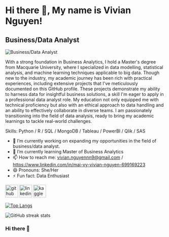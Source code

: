 # Hi there 👋, My name is Vivian Nguyen!
## Business/Data Analyst
![Business/Data Analyst](https://media.licdn.com/dms/image/D5616AQHaq-Au3C_8VA/profile-displaybackgroundimage-shrink_350_1400/0/1700099299461?e=1706140800&v=beta&t=Kh09A7hoI_yzPIstxZfwe77t2Dj3St3eURM-kTqLaXY)

With a strong foundation in Business Analytics, I hold a Master's degree from Macquarie University, where I specialized in data modelling, statistical analysis, and machine learning techniques applicable to big data. Though new to the industry, my academic journey has been rich with practical experiences, including extensive projects that I've meticulously documented on this GitHub profile. These projects demonstrate my ability to harness data for insightful business solutions, a skill I'm eager to apply in a professional data analyst role. My education not only equipped me with technical proficiency but also with an ethical approach to data handling and an ability to effectively collaborate in diverse teams. I am passionately transitioning into the field of data analysis, ready to bring my academic learnings to tackle real-world challenges.

Skills: Python / R / SQL / MongoDB / Tableau / PowerBI / Qlik / SAS

- 🔭 I’m currently working on expanding my opportunities in the field of business/data analyst. 
- 🌱 I’m currently learning Master of Business Analytics 
- 📫 How to reach me: vivian.nguyennn9@gmail.com /  https://www.linkedin.com/in/mai-vy-vivian-nguyen-699169223  
- 😄 Pronouns: She/Her 
- ⚡ Fun fact: Data Enthusiast 


[<img src='https://cdn.jsdelivr.net/npm/simple-icons@3.0.1/icons/github.svg' alt='github' height='40'>](https://github.com/VivianNg9)  [<img src='https://cdn.jsdelivr.net/npm/simple-icons@3.0.1/icons/linkedin.svg' alt='linkedin' height='40'>](https://www.linkedin.com/in/https://www.linkedin.com/in/mai-vy-vivian-nguyen-699169223//)  [<img src='https://cdn.jsdelivr.net/npm/simple-icons@3.0.1/icons/kaggle.svg' alt='kaggle' height='40'>](https://www.kaggle.com/maivynguyen)  

[![Top Langs](https://github-readme-stats.vercel.app/api/top-langs/?username=VivianNg9)](https://github.com/anuraghazra/github-readme-stats)

![GitHub streak stats](https://streak-stats.demolab.com/?user=VivianNg9)  

### Hi there 👋

<!--
**VivianNg9/VivianNg9** is a ✨ _special_ ✨ repository because its `README.md` (this file) appears on your GitHub profile.

Here are some ideas to get you started:

- 🔭 I’m currently working on ...
- 🌱 I’m currently learning ...
- 👯 I’m looking to collaborate on ...
- 🤔 I’m looking for help with ...
- 💬 Ask me about ...
- 📫 How to reach me: ...
- 😄 Pronouns: ...
- ⚡ Fun fact: ...
-->
